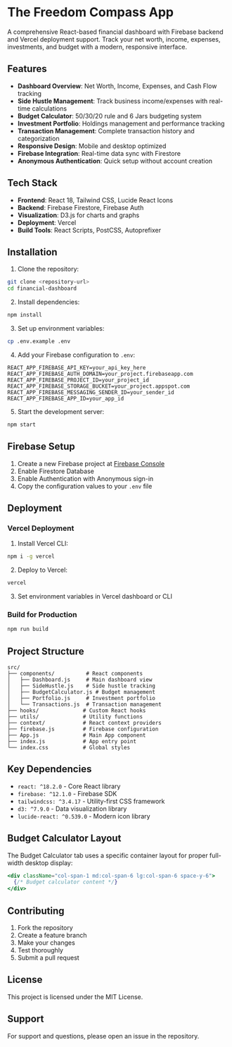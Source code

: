 # The Freedom Compass App

A comprehensive React-based financial dashboard with Firebase backend and Vercel deployment support. Track your net worth, income, expenses, investments, and budget with a modern, responsive interface.

## Features

- **Dashboard Overview**: Net Worth, Income, Expenses, and Cash Flow tracking
- **Side Hustle Management**: Track business income/expenses with real-time calculations
- **Budget Calculator**: 50/30/20 rule and 6 Jars budgeting system
- **Investment Portfolio**: Holdings management and performance tracking
- **Transaction Management**: Complete transaction history and categorization
- **Responsive Design**: Mobile and desktop optimized
- **Firebase Integration**: Real-time data sync with Firestore
- **Anonymous Authentication**: Quick setup without account creation

## Tech Stack

- **Frontend**: React 18, Tailwind CSS, Lucide React Icons
- **Backend**: Firebase Firestore, Firebase Auth
- **Visualization**: D3.js for charts and graphs
- **Deployment**: Vercel
- **Build Tools**: React Scripts, PostCSS, Autoprefixer

## Installation

1. Clone the repository:
```bash
git clone <repository-url>
cd financial-dashboard
```

2. Install dependencies:
```bash
npm install
```

3. Set up environment variables:
```bash
cp .env.example .env
```

4. Add your Firebase configuration to `.env`:
```
REACT_APP_FIREBASE_API_KEY=your_api_key_here
REACT_APP_FIREBASE_AUTH_DOMAIN=your_project.firebaseapp.com
REACT_APP_FIREBASE_PROJECT_ID=your_project_id
REACT_APP_FIREBASE_STORAGE_BUCKET=your_project.appspot.com
REACT_APP_FIREBASE_MESSAGING_SENDER_ID=your_sender_id
REACT_APP_FIREBASE_APP_ID=your_app_id
```

5. Start the development server:
```bash
npm start
```

## Firebase Setup

1. Create a new Firebase project at [Firebase Console](https://console.firebase.google.com/)
2. Enable Firestore Database
3. Enable Authentication with Anonymous sign-in
4. Copy the configuration values to your `.env` file

## Deployment

### Vercel Deployment

1. Install Vercel CLI:
```bash
npm i -g vercel
```

2. Deploy to Vercel:
```bash
vercel
```

3. Set environment variables in Vercel dashboard or CLI

### Build for Production

```bash
npm run build
```

## Project Structure

```
src/
├── components/          # React components
│   ├── Dashboard.js     # Main dashboard view
│   ├── SideHustle.js    # Side hustle tracking
│   ├── BudgetCalculator.js # Budget management
│   ├── Portfolio.js     # Investment portfolio
│   └── Transactions.js  # Transaction management
├── hooks/              # Custom React hooks
├── utils/              # Utility functions
├── context/            # React context providers
├── firebase.js         # Firebase configuration
├── App.js              # Main App component
├── index.js            # App entry point
└── index.css           # Global styles
```

## Key Dependencies

- `react: ^18.2.0` - Core React library
- `firebase: ^12.1.0` - Firebase SDK
- `tailwindcss: ^3.4.17` - Utility-first CSS framework
- `d3: ^7.9.0` - Data visualization library
- `lucide-react: ^0.539.0` - Modern icon library

## Budget Calculator Layout

The Budget Calculator tab uses a specific container layout for proper full-width desktop display:

```jsx
<div className="col-span-1 md:col-span-6 lg:col-span-6 space-y-6">
  {/* Budget calculator content */}
</div>
```

## Contributing

1. Fork the repository
2. Create a feature branch
3. Make your changes
4. Test thoroughly
5. Submit a pull request

## License

This project is licensed under the MIT License.

## Support

For support and questions, please open an issue in the repository.